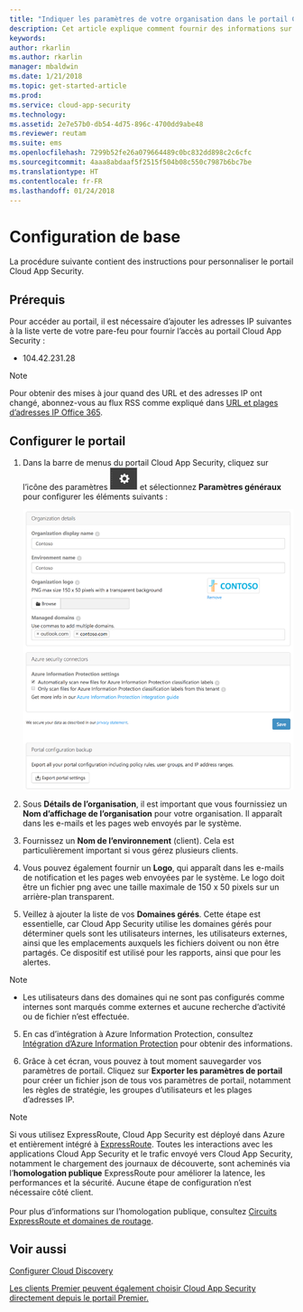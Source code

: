 ```yaml
---
title: "Indiquer les paramètres de votre organisation dans le portail Cloud App Security pour obtenir de meilleurs résultats | Microsoft Docs"
description: Cet article explique comment fournir des informations sur votre organisation dans Cloud App Security.
keywords: 
author: rkarlin
ms.author: rkarlin
manager: mbaldwin
ms.date: 1/21/2018
ms.topic: get-started-article
ms.prod: 
ms.service: cloud-app-security
ms.technology: 
ms.assetid: 2e7e57b0-db54-4d75-896c-4700dd9abe48
ms.reviewer: reutam
ms.suite: ems
ms.openlocfilehash: 7299b52fe26a079664489c0bc832dd898c2c6cfc
ms.sourcegitcommit: 4aaa8abdaaf5f2515f504b08c550c7987b6bc7be
ms.translationtype: HT
ms.contentlocale: fr-FR
ms.lasthandoff: 01/24/2018
---
```

# <a name="basic-setup"></a>Configuration de base
La procédure suivante contient des instructions pour personnaliser le portail Cloud App Security.

## <a name="prerequisites"></a>Prérequis 
Pour accéder au portail, il est nécessaire d’ajouter les adresses IP suivantes à la liste verte de votre pare-feu pour fournir l’accès au portail Cloud App Security :  
  
- 104.42.231.28  
  
> [!NOTE]  
>  Pour obtenir des mises à jour quand des URL et des adresses IP ont changé, abonnez-vous au flux RSS comme expliqué dans [URL et plages d’adresses IP Office 365](https://support.office.com/article/Office-365-URLs-and-IP-address-ranges-8548a211-3fe7-47cb-abb1-355ea5aa88a2).  
  
## <a name="set-up-the-portal"></a>Configurer le portail  
  
1.  Dans la barre de menus du portail Cloud App Security, cliquez sur l’icône des paramètres ![icône des paramètres](./media/settings-icon.png "icône des paramètres") et sélectionnez **Paramètres généraux** pour configurer les éléments suivants :  
     
     ![paramètres généraux](./media/general-settings.png "paramètres généraux")  
  
3.  Sous **Détails de l’organisation**, il est important que vous fournissiez un **Nom d’affichage de l’organisation** pour votre organisation. Il apparaît dans les e-mails et les pages web envoyés par le système.  
  
4. Fournissez un **Nom de l’environnement** (client). Cela est particulièrement important si vous gérez plusieurs clients.  
  
4. Vous pouvez également fournir un **Logo**, qui apparaît dans les e-mails de notification et les pages web envoyées par le système. Le logo doit être un fichier png avec une taille maximale de 150 x 50 pixels sur un arrière-plan transparent.  

4.  Veillez à ajouter la liste de vos **Domaines gérés**. Cette étape est essentielle, car Cloud App Security utilise les domaines gérés pour déterminer quels sont les utilisateurs internes, les utilisateurs externes, ainsi que les emplacements auxquels les fichiers doivent ou non être partagés. Ce dispositif est utilisé pour les rapports, ainsi que pour les alertes.  
> [!NOTE] 
> - Les utilisateurs dans des domaines qui ne sont pas configurés comme internes sont marqués comme externes et aucune recherche d’activité ou de fichier n’est effectuée.

5. En cas d’intégration à Azure Information Protection, consultez [Intégration d’Azure Information Protection](azip-integration.md) pour obtenir des informations. 
  
  
6.  Grâce à cet écran, vous pouvez à tout moment sauvegarder vos paramètres de portail. Cliquez sur **Exporter les paramètres de portail** pour créer un fichier json de tous vos paramètres de portail, notamment les règles de stratégie, les groupes d’utilisateurs et les plages d’adresses IP.  
  
   
> [!NOTE] 
> Si vous utilisez ExpressRoute, Cloud App Security est déployé dans Azure et entièrement intégré à [ExpressRoute](https://azure.microsoft.com/documentation/articles/expressroute-introduction/). Toutes les interactions avec les applications Cloud App Security et le trafic envoyé vers Cloud App Security, notamment le chargement des journaux de découverte, sont acheminés via l’**homologation publique** ExpressRoute pour améliorer la latence, les performances et la sécurité. Aucune étape de configuration n’est nécessaire côté client. <br></br>Pour plus d’informations sur l’homologation publique, consultez [Circuits ExpressRoute et domaines de routage](https://azure.microsoft.com/documentation/articles/expressroute-circuit-peerings/).  
    
## <a name="see-also"></a>Voir aussi  
[Configurer Cloud Discovery](set-up-cloud-discovery.md)   

[Les clients Premier peuvent également choisir Cloud App Security directement depuis le portail Premier.](https://premier.microsoft.com/)  
  
  